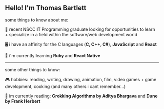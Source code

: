 ## Hello! I'm Thomas Bartlett

some things to know about me:

🏫 recent NSCC IT Programming graduate looking for opportunities to learn + specialize in a field within the software/web development world </br>

🖥️ i have an affinity for the C languages (**C, C++, C#**), **JavaScript** and **React** </br>

🧠 i'm currently learning **Ruby** and **React Native** </br>

---

some other things to know:

🎮 hobbies: reading, writing, drawing, animation, film, video games + game development, cooking (and many others i cant remember...)</br>

📖 im currently reading: **Grokking Algorithms by Aditya Bhargava** and **Dune by Frank Herbert** </br>

  

